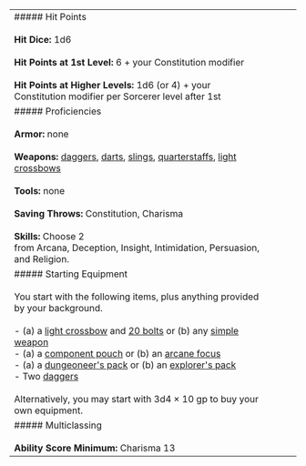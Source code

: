 |   |   |   |   |   |   |
|---|---|---|---|---|---|
|##### Hit Points<br><br>**Hit Dice:** 1d6<br><br>**Hit Points at 1st Level:** 6 + your Constitution modifier<br><br>**Hit Points at Higher Levels:** 1d6 (or 4) + your Constitution modifier per Sorcerer level after 1st|   |   |   |   |   |
|##### Proficiencies<br><br>**Armor:** none<br><br>**Weapons:** [daggers](https://5etools-mirror-1.github.io/items.html#dagger_phb), [darts](https://5etools-mirror-1.github.io/items.html#dart_phb), [slings](https://5etools-mirror-1.github.io/items.html#sling_phb), [quarterstaffs](https://5etools-mirror-1.github.io/items.html#quarterstaff_phb), [light crossbows](https://5etools-mirror-1.github.io/items.html#light%20crossbow_phb)<br><br>**Tools:** none<br><br>**Saving Throws:** Constitution, Charisma<br><br>**Skills:** Choose 2 from Arcana, Deception, Insight, Intimidation, Persuasion, and Religion.|   |   |   |   |   |
|##### Starting Equipment<br><br>You start with the following items, plus anything provided by your background.<br><br>- (a) a [light crossbow](https://5etools-mirror-1.github.io/items.html#light%20crossbow_phb) and [20 bolts](https://5etools-mirror-1.github.io/items.html#crossbow%20bolts%20(20)_phb) or (b) any [simple weapon](https://5etools-mirror-1.github.io/items.html#blankhash,flstsource:phb=1,flstcategory:basic=1,flsttype:simple%20weapon=1)<br>- (a) a [component pouch](https://5etools-mirror-1.github.io/items.html#component%20pouch_phb) or (b) an [arcane focus](https://5etools-mirror-1.github.io/items.html#arcane%20focus_phb)<br>- (a) a [dungeoneer's pack](https://5etools-mirror-1.github.io/items.html#dungeoneer's%20pack_phb) or (b) an [explorer's pack](https://5etools-mirror-1.github.io/items.html#explorer's%20pack_phb)<br>- Two [daggers](https://5etools-mirror-1.github.io/items.html#dagger_phb)<br><br>Alternatively, you may start with 3d4 × 10 gp to buy your own equipment.|   |   |   |   |   |
|##### Multiclassing<br><br>**Ability Score Minimum:** Charisma 13|   |   |   |   |   |